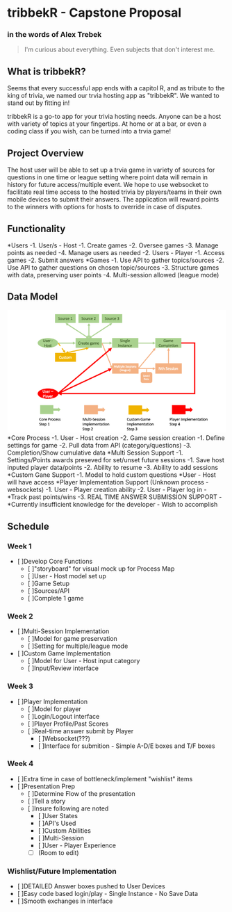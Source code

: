 # tribbekR - Capstone Proposal

### in the words of Alex Trebek
>I'm curious about everything. Even subjects that don't interest me.

## What is tribbekR?
Seems that every successful app ends with a capitol R, and as tribute to the king of trivia, we named our trvia hosting app as "tribbekR". We wanted to stand out by fitting in!

tribbekR is a go-to app for your trivia hosting needs. Anyone can be a host with variety of topics at your fingertips. At home or at a bar, or even a coding class if you wish, can be turned into a trvia game!

## Project Overview
The host user will be able to set up a trvia game in variety of sources for questions in one time or league setting where point data will remain in history for future access/multiple event. We hope to use websocket to facilitate real time access to the hosted trivia by players/teams in their own mobile devices to submit their answers. The application will reward points to the winners with options for hosts to override in case of disputes.

## Functionality
*Users
 -1. User/s - Host
     -1. Create games
     -2. Oversee games
     -3. Manage points as needed
     -4. Manage users as needed
 -2. Users - Player
     -1. Access games
     -2. Submit answers
*Games
 -1. Use API to gather topics/sources
 -2. Use API to gather questions on chosen topic/sources
 -3. Structure games with data, preserving user points
 -4. Multi-session allowed (league mode)

## Data Model
![data model for tribbekR](ProposalItems/Capston%20Proposal%20-%20Process%20Map.png)
*Core Process
 -1. User - Host creation
 -2. Game session creation
     -1. Define settings for game
     -2. Pull data from API (category/questions)
 -3. Completion/Show cumulative data
*Multi Session Support
 -1. Settings/Points awards preseved for set/unset future sessions
     -1. Save host inputed player data/points
     -2. Ability to resume
     -3. Ability to add sessions
*Custom Gane Support
 -1. Model to hold custom questions
    *User - Host will have access
*Player Implementation Support (Unknown process - websockets)
 -1. User - Player creation ability
 -2. User - Player log in
    -*Track past points/wins
 -3. REAL TIME ANSWER SUBMISSION SUPPORT
    -*Currently insufficient knowledge for the developer - Wish to accomplish

## Schedule

### Week 1
- [ ]Develop Core Functions
    - [ ]"storyboard" for visual mock up for Process Map
    - [ ]User - Host model set up
    - [ ]Game Setup
    - [ ]Sources/API
    - [ ]Complete 1 game

### Week 2
- [ ]Multi-Session Implementation
    - [ ]Model for game preservation
    - [ ]Setting for multiple/league mode
- [ ]Custom Game Implementation
    - [ ]Model for User - Host input category
    - [ ]Input/Review interface

### Week 3
- [ ]Player Implementation
    - [ ]Model for player
    - [ ]Login/Logout interface
    - [ ]Player Profile/Past Scores
    - [ ]Real-time answer submit by Player
        - [ ]Websocket(???)
        - [ ]Interface for submition - Simple A-D/E boxes and T/F boxes

### Week 4
- [ ]Extra time in case of bottleneck/implement "wishlist" items
- [ ]Presentation Prep
    - [ ]Determine Flow of the presentation
    - [ ]Tell a story
    - [ ]Insure following are noted
      - [ ]User States
      - [ ]API's Used
      - [ ]Custom Abilities
      - [ ]Multi-Session
      - [ ]User - Player Experience
      - [ ] (Room to edit)

### Wishlist/Future Implementation
- [ ]DETAILED Answer boxes pushed to User Devices
- [ ]Easy code based login/play - Single Instance - No Save Data
- [ ]Smooth exchanges in interface
 

